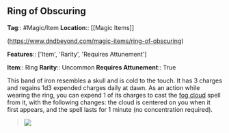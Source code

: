 ## Ring of Obscuring
**Tag**:: #Magic/Item
**Location**:: [[Magic Items]]

(https://www.dndbeyond.com/magic-items/ring-of-obscuring)

**Features**:: ['Item', 'Rarity', 'Requires Attunement']

**Item**:: Ring
**Rarity**:: Uncommon
**Requires Attunement**:: True

This band of iron resembles a skull and is cold to the touch. It has 3 charges and regains 1d3 expended charges daily at dawn. As an action while wearing the ring, you can expend 1 of its charges to cast the [fog cloud](https://www.dndbeyond.com/spells/fog-cloud) spell from it, with the following changes: the cloud is centered on you when it first appears, and the spell lasts for 1 minute (no concentration required).

> [![](https://media.dndbeyond.com/compendium-images/egtw/yDOyqyOocErRgYJK/06-06.png)](https://media.dndbeyond.com/compendium-images/egtw/yDOyqyOocErRgYJK/06-06.png)